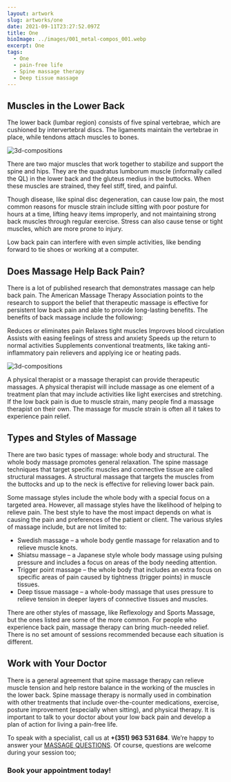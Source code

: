 ```yaml
---
layout: artwork
slug: artworks/one
date: 2021-09-11T23:27:52.097Z
title: One
bioImage: ../images/001_metal-compos_001.webp
excerpt: One
tags:
  - One
  - pain-free life
  - Spine massage therapy
  - Deep tissue massage
---
```

## Muscles in the Lower Back

The lower back (lumbar region) consists of five spinal vertebrae, which are cushioned by intervertebral discs. The ligaments maintain the vertebrae in place, while tendons attach muscles to bones.

![3d-compositions](../images/001_metal-compos_003.webp "'Wheel' and 'Wheel fragment'")

There are two major muscles that work together to stabilize and support the spine and hips. They are the quadratus lumborum muscle (informally called the QL) in the lower back and the gluteus medius in the buttocks. When these muscles are strained, they feel stiff, tired, and painful.

Though disease, like spinal disc degeneration, can cause low pain, the most common reasons for muscle strain include sitting with poor posture for hours at a time, lifting heavy items improperly, and not maintaining strong back muscles through regular exercise. Stress can also cause tense or tight muscles, which are more prone to injury.

Low back pain can interfere with even simple activities, like bending forward to tie shoes or working at a computer.

## **Does Massage Help Back Pain?**


There is a lot of published research that demonstrates massage can help back pain. The American Massage Therapy Association points to the research to support the belief that therapeutic massage is effective for persistent low back pain and able to provide long-lasting benefits. The benefits of back massage include the following:

Reduces or eliminates pain
Relaxes tight muscles
Improves blood circulation
Assists with easing feelings of stress and anxiety
Speeds up the return to normal activities
Supplements conventional treatments, like taking anti-inflammatory pain relievers and applying ice or heating pads.

![3d-compositions](../images/001_metal-compos_003.webp "'Wheel' and 'Wheel fragment'")

<!--StartFragment-->

A physical therapist or a massage therapist can provide therapeutic massages. A physical therapist will include massage as one element of a treatment plan that may include activities like light exercises and stretching. If the low back pain is due to muscle strain, many people find a massage therapist on their own. The massage for muscle strain is often all it takes to experience pain relief.

<!--EndFragment-->

<!--StartFragment-->

## Types and Styles of Massage

There are two basic types of massage: whole body and structural. The whole body massage promotes general relaxation. The spine massage techniques that target specific muscles and connective tissue are called structural massages. A structural massage that targets the muscles from the buttocks and up to the neck is effective for relieving lower back pain.

Some massage styles include the whole body with a special focus on a targeted area. However, all massage styles have the likelihood of helping to relieve pain. The best style to have the most impact depends on what is causing the pain and preferences of the patient or client. The various styles of massage include, but are not limited to:

* Swedish massage – a whole body gentle massage for relaxation and to relieve muscle knots.
* Shiatsu massage – a Japanese style whole body massage using pulsing pressure and includes a focus on areas of the body needing attention.
* Trigger point massage – the whole body that includes an extra focus on specific areas of pain caused by tightness (trigger points) in muscle tissues.
* Deep tissue massage – a whole-body massage that uses pressure to relieve tension in deeper layers of connective tissues and muscles.

There are other styles of massage, like Reflexology and Sports Massage, but the ones listed are some of the more common. For people who experience back pain, massage therapy can bring much-needed relief. There is no set amount of sessions recommended because each situation is different.

## Work with Your Doctor

There is a general agreement that spine massage therapy can relieve muscle tension and help restore balance in the working of the muscles in the lower back. Spine massage therapy is normally used in combination with other treatments that include over-the-counter medications, exercise, posture improvement (especially when sitting), and physical therapy. It is important to talk to your doctor about your low back pain and develop a plan of action for living a pain-free life.

<!--EndFragment-->

<!--StartFragment-->

To speak with a specialist, call us at **+(351) 963 531 684**. We’re happy to answer your [MASSAGE QUESTIONS](https://www.algarvehomemassageandbeauty.com/prices-massage). Of course, questions are welcome during your session too;

### Book your appointment today!

<!--EndFragment-->